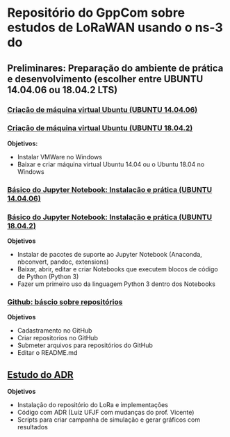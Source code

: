 # Repositório do GppCom sobre estudos de LoRaWAN usando o ns-3 do 

## Preliminares: Preparação do ambiente de prática e desenvolvimento (escolher entre UBUNTU 14.04.06 ou 18.04.2 LTS) 
### [Criação de máquina virtual Ubuntu (UBUNTU 14.04.06)](http://nbviewer.jupyter.org/github/vicentesousa/ns-3-lora-gppcom/blob/master/ambiente/h00_VM_simples.ipynb)
### [Criação de máquina virtual Ubuntu (UBUNTU 18.04.2)](http://nbviewer.jupyter.org/github/vicentesousa/ns-3-lora-gppcom/blob/master/ambiente/h00_VM_18.04.ipynb)
**Objetivos:**
- Instalar VMWare no Windows
- Baixar e criar máquina virtual Ubuntu 14.04 ou o Ubuntu 18.04 no Windows

### [Básico do Jupyter Notebook: Instalação e prática (UBUNTU 14.04.06)](http://nbviewer.jupyter.org/github/vicentesousa/ns-3-lora-gppcom/blob/master/ambiente/h00_BJ.ipynb)
### [Básico do Jupyter Notebook: Instalação e prática (UBUNTU 18.04.2)](http://nbviewer.jupyter.org/github/vicentesousa/ns-3-lora-gppcom/blob/master/ambiente/h00_BJ_18.04.ipynb)
**Objetivos**
- Instalar de pacotes de suporte ao Jupyter Notebook (Anaconda, nbconvert, pandoc, extensions)
- Baixar, abrir, editar e criar Notebooks que executem blocos de código de Python (Python 3)
- Fazer um primeiro uso da linguagem Python 3 dentro dos Notebooks

### [Github: báscio sobre repositórios](http://nbviewer.jupyter.org/github/vicentesousa/ns-3-lora-gppcom/blob/master/ambiente/h00_GIT.ipynb)
**Objetivos**
- Cadastramento no GitHub
- Criar repositorios no GitHub
- Submeter arquivos para repositórios do GitHub
- Editar o README.md

## [Estudo do ADR](http://nbviewer.jupyter.org/github/vicentesousa/ns-3-lora-gppcom/blob/master/estudos_ADR.ipynb)
**Objetivos**
- Instalação do repositório do LoRa e implementações 
- Código com ADR (Luiz UFJF com mudanças do prof. Vicente)
- Scripts para criar campanha de simulação e gerar gráficos com resultados

